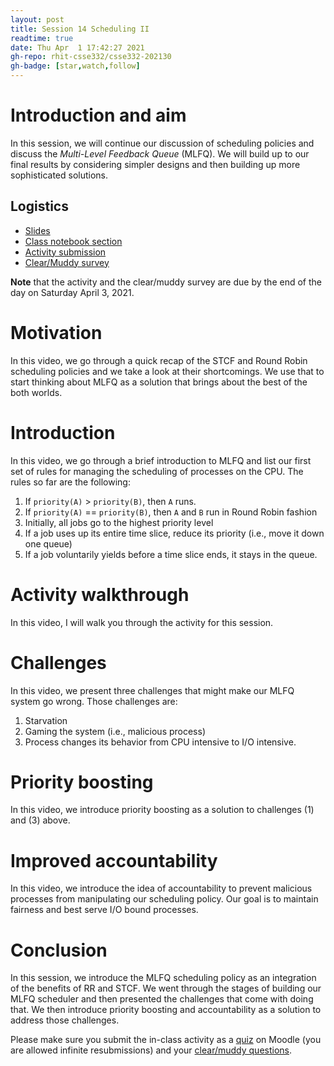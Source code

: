 ```yaml
---
layout: post
title: Session 14 Scheduling II
readtime: true
date: Thu Apr  1 17:42:27 2021
gh-repo: rhit-csse332/csse332-202130
gh-badge: [star,watch,follow]
---
```


# Introduction and aim
In this session, we will continue our discussion of scheduling policies and discuss the
_Multi-Level Feedback Queue_ (MLFQ). We will build up to our final results by considering simpler
designs and then building up more sophisticated solutions.

## Logistics
* [Slides](https://rosehulman-my.sharepoint.com/:p:/g/personal/noureddi_rose-hulman_edu/EVof4XRz43xPu_ZLvAbbDd8B66m7KGXsFfJuVfPPUOu82g?e=WYxcTN)
* [Class notebook section]()
* [Activity submission](https://moodle.rose-hulman.edu/mod/quiz/view.php?id=2708151)
* [Clear/Muddy survey](https://moodle.rose-hulman.edu/mod/quiz/view.php?id=2776320)

__Note__ that the activity and the clear/muddy survey are due by the end of the day on Saturday
April 3, 2021. 

# Motivation
In this video, we go through a quick recap of the STCF and Round Robin scheduling policies and we
take a look at their shortcomings. We use that to start thinking about MLFQ as a solution that
brings about the best of the both worlds. 

# Introduction
In this video, we go through a brief introduction to MLFQ and list our first set of rules for
managing the scheduling of processes on the CPU. The rules so far are the following:
1. If `priority(A)` > `priority(B)`, then `A` runs.
1. If `priority(A)` == `priority(B)`, then `A` and `B` run in Round Robin fashion
1. Initially, all jobs go to the highest priority level
1. If a job uses up its entire time slice, reduce its priority (i.e., move it down one queue)
1. If a job voluntarily yields before a time slice ends, it stays in the queue. 

# Activity walkthrough
In this video, I will walk you through the activity for this session.

# Challenges
In this video, we present three challenges that might make our MLFQ system go wrong. Those
challenges are:
1. Starvation
1. Gaming the system (i.e., malicious process)
1. Process changes its behavior from CPU intensive to I/O intensive. 

# Priority boosting
In this video, we introduce priority boosting as a solution to challenges (1) and (3) above. 

# Improved accountability
In this video, we introduce the idea of accountability to prevent malicious processes from
manipulating our scheduling policy. Our goal is to maintain fairness and best serve I/O bound
processes. 


# Conclusion
In this session, we introduce the MLFQ scheduling policy as an integration of the benefits of RR
and STCF. We went through the stages of building our MLFQ scheduler and then presented the
challenges that come with doing that. We then introduce priority boosting and accountability as a
solution to address those challenges. 

Please make sure you submit the in-class activity as a
[quiz](https://moodle.rose-hulman.edu/mod/quiz/view.php?id=2708151) on Moodle (you are allowed
infinite resubmissions) and your [clear/muddy
questions](https://moodle.rose-hulman.edu/mod/quiz/view.php?id=2776320).
